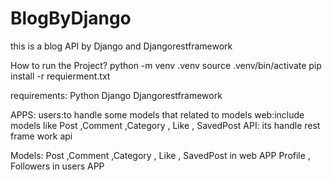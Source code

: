 # BlogByDjango
this is a blog API  by Django  and Djangorestframework


How to run the Project?
python -m venv .venv 
source .venv/bin/activate
pip install -r requierment.txt

requirements:
Python
Django
Djangorestframework

APPS:
users:to handle some models that related to models
web:include models like Post ,Comment ,Category , Like , SavedPost
API: its handle rest frame work api 

Models:
Post ,Comment ,Category , Like , SavedPost  in web APP
Profile  , Followers in users APP
